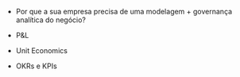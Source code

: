     

- Por que a sua empresa precisa de uma modelagem + governança analítica do negócio?

- P&L

- Unit Economics

- OKRs e KPIs